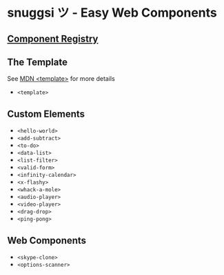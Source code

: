 # snuggsi ツ - Easy Web Components


## [Component Registry](http://snuggsi.herokuapp.com/examples)


## The Template

See [MDN &lt;template&gt;](https://developer.mozilla.org/en-US/docs/Web/HTML/Element/template)
for more details

  - `<template>`


## Custom Elements

  - `<hello-world>`
  - `<add-subtract>`
  - `<to-do>`
  - `<data-list>`
  - `<list-filter>`
  - `<valid-form>`
  - `<infinity-calendar>`
  - `<x-flashy>`
  - `<whack-a-mole>`
  - `<audio-player>`
  - `<video-player>`
  - `<drag-drop>`
  - `<ping-pong>`

## Web Components

  - `<skype-clone>`
  - `<options-scanner>`

